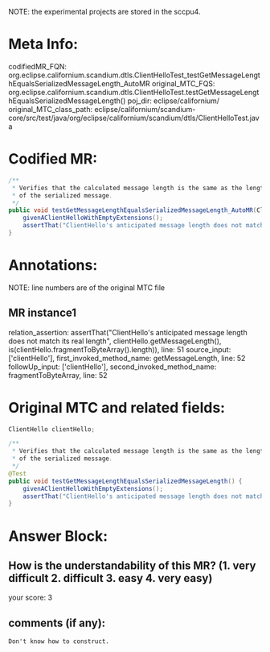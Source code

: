 NOTE: the experimental projects are stored in the sccpu4.

# Meta Info:
codifiedMR_FQN:
org.eclipse.californium.scandium.dtls.ClientHelloTest_testGetMessageLengthEqualsSerializedMessageLength_AutoMR
original_MTC_FQS:
org.eclipse.californium.scandium.dtls.ClientHelloTest.testGetMessageLengthEqualsSerializedMessageLength()
poj_dir:
eclipse/californium/
original_MTC_class_path:
eclipse/californium/scandium-core/src/test/java/org/eclipse/californium/scandium/dtls/ClientHelloTest.java

# Codified MR:
```java
/**
 * Verifies that the calculated message length is the same as the length
 * of the serialized message.
 */
public void testGetMessageLengthEqualsSerializedMessageLength_AutoMR(ClientHello clientHello) {
    givenAClientHelloWithEmptyExtensions();
    assertThat("ClientHello's anticipated message length does not match its real length", clientHello.getMessageLength(), is(clientHello.fragmentToByteArray().length));
}
```

# Annotations:
NOTE: line numbers are of the original MTC file
## MR instance1
relation_assertion: assertThat("ClientHello's anticipated message length does not match its real length", clientHello.getMessageLength(), is(clientHello.fragmentToByteArray().length)), line: 51 
source_input: ['clientHello'], first_invoked_method_name: getMessageLength, line: 52 
followUp_input: ['clientHello'], second_invoked_method_name: fragmentToByteArray, line: 52 


# Original MTC and related fields:
```java
ClientHello clientHello;

/**
 * Verifies that the calculated message length is the same as the length
 * of the serialized message.
 */
@Test
public void testGetMessageLengthEqualsSerializedMessageLength() {
    givenAClientHelloWithEmptyExtensions();
    assertThat("ClientHello's anticipated message length does not match its real length", clientHello.getMessageLength(), is(clientHello.fragmentToByteArray().length));
}

```


# Answer Block: 
## How is the understandability of this MR? (1. very difficult 2. difficult 3. easy 4. very easy)
your score: 3
 
## comments (if any): 
```txt
Don't know how to construct.
```